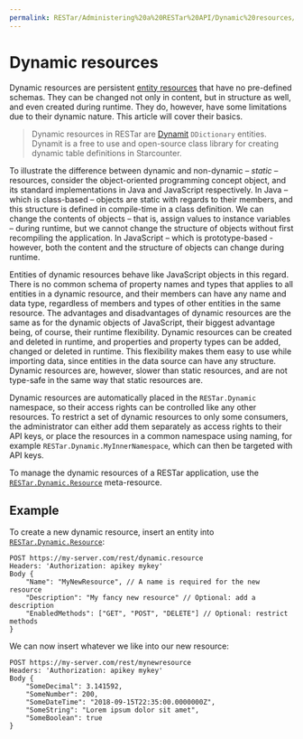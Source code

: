 ```yaml
---
permalink: RESTar/Administering%20a%20RESTar%20API/Dynamic%20resources/
---
```


# Dynamic resources

Dynamic resources are persistent [entity resources](../../Developing%20a%20RESTar%20API/entity%20resources) that have no pre-defined schemas. They can be changed not only in content, but in structure as well, and even created during runtime. They do, however, have some limitations due to their dynamic nature. This article will cover their basics.

> Dynamic resources in RESTar are [Dynamit](https://github.com/Mopedo/Dynamit) `DDictionary` entities. Dynamit is a free to use and open-source class library for creating dynamic table definitions in Starcounter.

To illustrate the difference between dynamic and non-dynamic – _static_ – resources, consider the object-oriented programming concept object, and its standard implementations in Java and JavaScript respectively. In Java – which is class-based – objects are static with regards to their members, and this structure is defined in compile-time in a class definition. We can change the contents of objects – that is, assign values to instance variables – during runtime, but we cannot change the structure of objects without first recompiling the application. In JavaScript – which is prototype-based - however, both the content and the structure of objects can change during runtime.

Entities of dynamic resources behave like JavaScript objects in this regard. There is no common schema of property names and types that applies to all entities in a dynamic resource, and their members can have any name and data type, regardless of members and types of other entities in the same resource. The advantages and disadvantages of dynamic resources are the same as for the dynamic objects of JavaScript, their biggest advantage being, of course, their runtime flexibility. Dynamic resources can be created and deleted in runtime, and properties and property types can be added, changed or deleted in runtime. This flexibility makes them easy to use while importing data, since entities in the data source can have any structure. Dynamic resources are, however, slower than static resources, and are not type-safe in the same way that static resources are.

Dynamic resources are automatically placed in the `RESTar.Dynamic` namespace, so their access rights can be controlled like any other resources. To restrict a set of dynamic resources to only some consumers, the administrator can either add them separately as access rights to their API keys, or place the resources in a common namespace using naming, for example `RESTar.Dynamic.MyInnerNamespace`, which can then be targeted with API keys.

To manage the dynamic resources of a RESTar application, use the [`RESTar.Dynamic.Resource`](../../Built-in%20resources/RESTar.Dynamic) meta-resource.

## Example

To create a new dynamic resource, insert an entity into [`RESTar.Dynamic.Resource`](../../Built-in%20resources/RESTar.Dynamic):

```
POST https://my-server.com/rest/dynamic.resource
Headers: 'Authorization: apikey mykey'
Body {
    "Name": "MyNewResource", // A name is required for the new resource
    "Description": "My fancy new resource" // Optional: add a description
    "EnabledMethods": ["GET", "POST", "DELETE"] // Optional: restrict methods
}
```

We can now insert whatever we like into our new resource:

```
POST https://my-server.com/rest/mynewresource
Headers: 'Authorization: apikey mykey'
Body {
    "SomeDecimal": 3.141592,
    "SomeNumber": 200,
    "SomeDateTime": "2018-09-15T22:35:00.0000000Z",
    "SomeString": "Lorem ipsum dolor sit amet",
    "SomeBoolean": true
}
```
